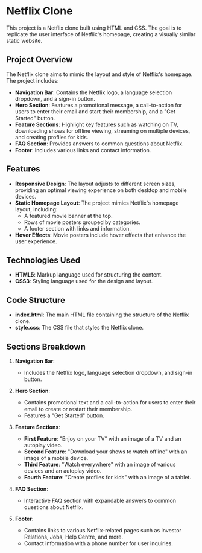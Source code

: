 # Netflix Clone

This project is a Netflix clone built using HTML and CSS. The goal is to replicate the user interface of Netflix's homepage, creating a visually similar static website.

## Project Overview

The Netflix clone aims to mimic the layout and style of Netflix's homepage. The project includes:

- **Navigation Bar**: Contains the Netflix logo, a language selection dropdown, and a sign-in button.
- **Hero Section**: Features a promotional message, a call-to-action for users to enter their email and start their membership, and a "Get Started" button.
- **Feature Sections**: Highlight key features such as watching on TV, downloading shows for offline viewing, streaming on multiple devices, and creating profiles for kids.
- **FAQ Section**: Provides answers to common questions about Netflix.
- **Footer**: Includes various links and contact information.

## Features

- **Responsive Design**: The layout adjusts to different screen sizes, providing an optimal viewing experience on both desktop and mobile devices.
- **Static Homepage Layout**: The project mimics Netflix's homepage layout, including:
  - A featured movie banner at the top.
  - Rows of movie posters grouped by categories.
  - A footer section with links and information.
- **Hover Effects**: Movie posters include hover effects that enhance the user experience.

## Technologies Used

- **HTML5**: Markup language used for structuring the content.
- **CSS3**: Styling language used for the design and layout.

## Code Structure

- **index.html**: The main HTML file containing the structure of the Netflix clone.
- **style.css**: The CSS file that styles the Netflix clone.

## Sections Breakdown

1. **Navigation Bar**:
   - Includes the Netflix logo, language selection dropdown, and sign-in button.

2. **Hero Section**:
   - Contains promotional text and a call-to-action for users to enter their email to create or restart their membership.
   - Features a "Get Started" button.

3. **Feature Sections**:
   - **First Feature**: "Enjoy on your TV" with an image of a TV and an autoplay video.
   - **Second Feature**: "Download your shows to watch offline" with an image of a mobile device.
   - **Third Feature**: "Watch everywhere" with an image of various devices and an autoplay video.
   - **Fourth Feature**: "Create profiles for kids" with an image of a tablet.

4. **FAQ Section**:
   - Interactive FAQ section with expandable answers to common questions about Netflix.

5. **Footer**:
   - Contains links to various Netflix-related pages such as Investor Relations, Jobs, Help Centre, and more.
   - Contact information with a phone number for user inquiries.

